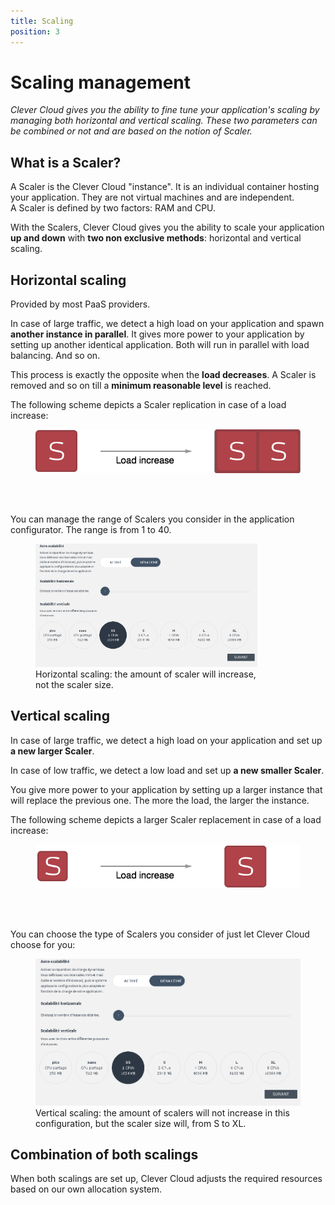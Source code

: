 ```yaml
---
title: Scaling
position: 3
---
```


# Scaling management

*Clever Cloud gives you the ability to fine tune your application's scaling by managing both horizontal and vertical scaling. These two parameters can be combined or not and are based on the notion of Scaler.*

## What is a Scaler?

A Scaler is the Clever Cloud "instance". It is an individual container hosting your application. They are not virtual machines and are independent.  
A Scaler is defined by two factors: RAM and CPU.  

With the Scalers, Clever Cloud gives you the ability to scale your application <b>up and down</b> with <b>two non exclusive methods</b>: horizontal and vertical scaling.

## Horizontal scaling

Provided by most PaaS providers.

In case of large traffic, we detect a high load on your application and spawn <b>another instance in parallel</b>.
It gives more power to your application by setting up another identical application. Both will run in parallel with load balancing. And so on.  

This process is exactly the opposite when the <b>load decreases</b>. A Scaler is removed and so on till a <b>minimum reasonable level</b> is reached.

The following scheme depicts a Scaler replication in case of a load increase:  

<figure class="cc-content-img" >
  <a href="/assets/images/scaling_horizontal_scheme.jpg"><img src="/assets/images/scaling_horizontal_scheme.jpg"/></a>
</figure>

<br/>
<br/>

You can manage the range of Scalers you consider in the application configurator. The range is from 1 to 40.

<figure class="cc-content-img" style="width:355px">
  <a href="/assets/images/select-scalab.png"><img src="/assets/images/select-scalab.png"/></a>
  <figcaption>Horizontal scaling: the amount of scaler will increase, not the scaler size.</figcaption>
</figure>



## Vertical scaling

In case of large traffic, we detect a high load on your application and set up <b>a new larger Scaler</b>.  

In case of low traffic, we detect a low load and set up <b>a new smaller Scaler</b>.  

You give more power to your application by setting up a larger instance that will replace the previous one. The more the load, the larger the instance.  

The following scheme depicts a larger Scaler replacement in case of a load increase:


<figure class="cc-content-img">
  <a href="/assets/images/scaling_vertical_scheme.jpg"><img src="/assets/images/scaling_vertical_scheme.jpg"/></a>
</figure>

<br/>
<br/>

You can choose the type of Scalers you consider of just let Clever Cloud choose for you:

<figure class="cc-content-img">
  <a href="/assets/images/select-scalab.png"><img src="/assets/images/select-scalab.png"/></a>
  <figcaption>Vertical scaling: the amount of scalers will not increase in this configuration, but the scaler size will, from S to XL.</figcaption>
</figure>



## Combination of both scalings

When both scalings are set up, Clever Cloud adjusts the required resources based on our own allocation system.
